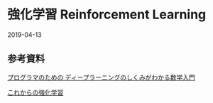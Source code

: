 # 強化学習 Reinforcement Learning

2019-04-13

## 参考資料

[プログラマのための ディープラーニングのしくみがわかる数学入門](http://www.socym.co.jp/book/1179)

[これからの強化学習](https://www.morikita.co.jp/books/book/3034)
